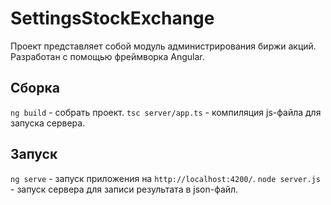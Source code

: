 # SettingsStockExchange

Проект представляет собой модуль администрирования биржи акций. Разработан с помощью фреймворка Angular.

## Сборка

`ng build` - собрать проект.
`tsc server/app.ts` - компиляция js-файла для запуска сервера.

## Запуск

`ng serve` - запуск приложения на `http://localhost:4200/`.
`node server.js` - запуск сервера для записи результата в json-файл.
